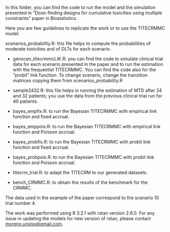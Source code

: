 In this folder, you can find the code to run the model and the simulation presented in “Dose-finding designs for cumulative toxicities using multiple constraints” paper in Biostatistics.

Here you are few guidelines to replicate the work or to use the TITECRMMC model.

scenarios_probability.R: this file helps to compute the probabilities of moderate toxicities and of DLTs for each scenario.

- genscen_titecrmmcLIK.R: you can find the code to simulate clinical trial data for each scenario presented in the paper and to run the estimation with the frequentist TITECRMMC. You can find the code also for the “probit” link function. To change scenario, change the transition matrices copying them from scenarios_probability.R

- sample2432.R: this file helps in running the estimation of MTD after 24 and 32 patients; you use the data from the previous clinical trial run for 40 patients. 

- bayes_empfix.R: to run the Bayesian TITECRMMC with empirical link function and fixed accrual.

- bayes_emppois.R: to run the Bayesian TITECRMMC with empirical link function and Poisson accrual.

- bayes_probfix.R: to run the Bayesian TITECRMMC with probit link function and fixed accrual.

- bayes_probpois.R: to run the Bayesian TITECRMMC with probit link function and Poisson accrual.

- titecrm_trial.R: to adapt the TITECRM to our generated datasets.

- bench_CRMMC.R: to obtain the results of the benchmark for the CRMMC.

The data used in the example of the paper correspond to the scenario 10 trial number 4.

The work was performed using R 3.2.1 with rstan  version 2.6.0. For any issue in updating the models for new version of rstan, please contact moreno.ursino@gmail.com.
